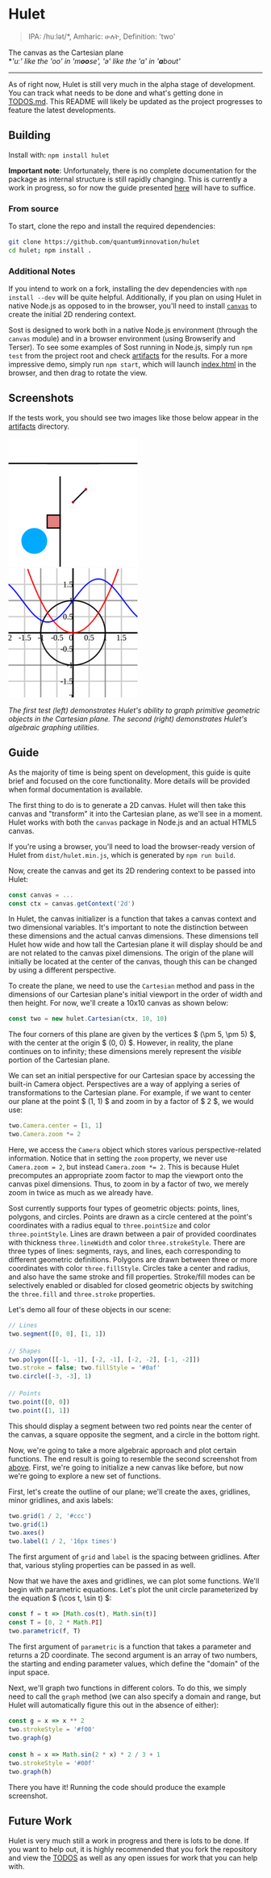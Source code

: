 # Hulet

> IPA: /huːlət/*, Amharic: ሁለት, Definition: 'two'

The canvas as the Cartesian plane  
\**'uː' like the 'oo' in 'm**oo**se', 'ə' like the 'a' in '**a**bout'*

---

As of right now, Hulet is still very much in the alpha stage of development.
You can track what needs to be done and what's getting done in [TODOS.md](TODOS.md).
This README will likely be updated as the project progresses to feature the latest developments.

## Building

Install with: `npm install hulet`

**Important note**: Unfortunately, there is no complete documentation for the package as internal structure is still rapidly changing.
This is currently a work in progress, so for now the guide presented [here](#guide) will have to suffice.

### From source

To start, clone the repo and install the required dependencies:

```sh
git clone https://github.com/quantum9innovation/hulet
cd hulet; npm install .
```

### Additional Notes

If you intend to work on a fork, installing the dev dependencies with `npm install --dev` will be quite helpful.
Additionally, if you plan on using Hulet in native Node.js as opposed to in the browser, you'll need to install [`canvas`](https://www.npmjs.com/package/canvas) to create the initial 2D rendering context.

Sost is designed to work both in a native Node.js environment (through the `canvas` module) and in a browser environment (using Browserify and Terser).
To see some examples of Sost running in Node.js, simply run `npm test` from the project root and check [artifacts](./test/artifacts/) for the results.
For a more impressive demo, simply run `npm start`, which will launch [index.html](./index.html) in the browser, and then drag to rotate the view.

## Screenshots

If the tests work, you should see two images like those below appear in the [artifacts](./test/artifacts/) directory.

![](./test/artifacts/geometry.png)
![](./test/artifacts/algebra.png)

*The first test (left) demonstrates Hulet's ability to graph primitive geometric objects in the Cartesian plane. The second (right) demonstrates Hulet's algebraic graphing utilities.*

## Guide

As the majority of time is being spent on development, this guide is quite brief and focused on the core functionality.
More details will be provided when formal documentation is available.

The first thing to do is to generate a 2D canvas.
Hulet will then take this canvas and "transform" it into the Cartesian plane, as we'll see in a moment.
Hulet works with both the `canvas` package in Node.js and an actual HTML5 canvas.

If you're using a browser, you'll need to load the browser-ready version of Hulet from `dist/hulet.min.js`, which is generated by `npm run build`.

Now, create the canvas and get its 2D rendering context to be passed into Hulet:

```js
const canvas = ...
const ctx = canvas.getContext('2d')
```

In Hulet, the canvas initializer is a function that takes a canvas context and two dimensional variables.
It's important to note the distinction between these dimensions and the actual canvas dimensions.
These dimensions tell Hulet how wide and how tall the Cartesian plane it will display should be and are not related to the canvas pixel dimensions.
The origin of the plane will initially be located at the center of the canvas, though this can be changed by using a different perspective.

To create the plane, we need to use the `Cartesian` method and pass in the dimensions of our Cartesian plane's initial viewport in the order of width and then height.
For now, we'll create a 10x10 canvas as shown below:

```js
const two = new hulet.Cartesian(ctx, 10, 10)
```

The four corners of this plane are given by the vertices $ (\pm 5, \pm 5) $, with the center at the origin $ (0, 0) $.
However, in reality, the plane continues on to infinity; these dimensions merely represent the *visible* portion of the Cartesian plane.

We can set an initial perspective for our Cartesian space by accessing the built-in Camera object.
Perspectives are a way of applying a series of transformations to the Cartesian plane.
For example, if we want to center our plane at the point $ (1, 1) $ and zoom in by a factor of $ 2 $, we would use:

```js
two.Camera.center = [1, 1]
two.Camera.zoom *= 2
```

Here, we access the `Camera` object which stores various perspective-related information.
Notice that in setting the `zoom` property, we never use `Camera.zoom = 2`, but instead `Camera.zoom *= 2`.
This is because Hulet precomputes an appropriate zoom factor to map the viewport onto the canvas pixel dimensions.
Thus, to zoom in by a factor of two, we merely zoom in twice as much as we already have.

Sost currently supports four types of geometric objects: points, lines, polygons, and circles.
Points are drawn as a circle centered at the point's coordinates with a radius equal to `three.pointSize` and color `three.pointStyle`.
Lines are drawn between a pair of provided coordinates with thickness `three.lineWidth` and color `three.strokeStyle`.
There are three types of lines: segments, rays, and lines, each corresponding to different geometric definitions.
Polygons are drawn between three or more coordinates with color `three.fillStyle`.
Circles take a center and radius, and also have the same stroke and fill properties.
Stroke/fill modes can be selectively enabled or disabled for closed geometric objects by switching the `three.fill` and `three.stroke` properties.

Let's demo all four of these objects in our scene:

```js
// Lines
two.segment([0, 0], [1, 1])

// Shapes
two.polygon([[-1, -1], [-2, -1], [-2, -2], [-1, -2]])
two.stroke = false; two.fillStyle = '#0af'
two.circle([-3, -3], 1)

// Points
two.point([0, 0])
two.point([1, 1])
```

This should display a segment between two red points near the center of the canvas, a square opposite the segment, and a circle in the bottom right.

Now, we're going to take a more algebraic approach and plot certain functions.
The end result is going to resemble the second screenshot from [above](#screenshots).
First, we're going to initialize a new canvas like before, but now we're going to explore a new set of functions.

First, let's create the outline of our plane; we'll create the axes, gridlines, minor gridlines, and axis labels:

```js
two.grid(1 / 2, '#ccc')
two.grid(1)
two.axes()
two.label(1 / 2, '16px times')
```

The first argument of `grid` and `label` is the spacing between gridlines.
After that, various styling properties can be passed in as well.

Now that we have the axes and gridlines, we can plot some functions.
We'll begin with parametric equations.
Let's plot the unit circle parameterized by the equation $ (\cos t, \sin t) $:

```js
const f = t => [Math.cos(t), Math.sin(t)]
const T = [0, 2 * Math.PI]
two.parametric(f, T)
```

The first argument of `parametric` is a function that takes a parameter and returns a 2D coordinate.
The second argument is an array of two numbers, the starting and ending parameter values, which define the "domain" of the input space.

Next, we'll graph two functions in different colors.
To do this, we simply need to call the `graph` method (we can also specify a domain and range, but Hulet will automatically figure this out in the absence of either):

```js
const g = x => x ** 2
two.strokeStyle = '#f00'
two.graph(g)

const h = x => Math.sin(2 * x) * 2 / 3 + 1
two.strokeStyle = '#00f'
two.graph(h)
```

There you have it!
Running the code should produce the example screenshot.

## Future Work

Hulet is very much still a work in progress and there is lots to be done.
If you want to help out, it is highly recommended that you fork the repository and view the [TODOS](./TODOS.md) as well as any open issues for work that you can help with.
